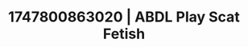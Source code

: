 ---
categories:
- Alt aesthetic girls
- Sensual touch
- Office affair
- AI girlfriend fantasy
- Erotic hair pulling
image: /assets/images/1747800863020.jpg
layout: post
seo:
  description: Featured content with high-quality Scat Fetish, ABDL Play. HD images
    available.
  keywords: Scat Fetish, ABDL Play
  og_image: /assets/images/1747800863020.jpg
  schema_type: VisualArtwork
tags:
- ABDL Play
- Scat Fetish
- '#1747800863020'
title: 1747800863020 | ABDL Play Scat Fetish
---